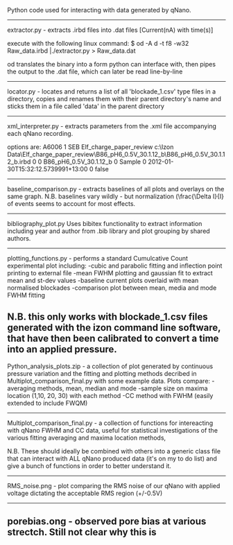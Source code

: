 Python code used for interacting with data generated by qNano.

-----
extractor.py - extracts .irbd files into .dat files [Current(nA) with time(s)]

execute with the following linux command: 
$ od -A d -t f8 -w32 Raw_data.irbd |./extractor.py > Raw_data.dat

od translates the binary into a form python can interface with, then pipes the output to the .dat file, 
which can later be read line-by-line

-----
locator.py - locates and returns a list of all 'blockade_1.csv' type files in a directory, 
copies and renames them with their parent directory's name and sticks them in a file called 'data' 
in the parent directory

------
xml_interpreter.py - extracts parameters from the .xml file accompanying each qNano recording.

options are:
  <SrAperture>A6006</SrAperture>
  <SrDilution>1</SrDilution>
  <SrElectrolyteID>SEB</SrElectrolyteID>
  <SrExperiment>Elf_charge_paper_review</SrExperiment>
  <SrFileName>c:\Izon Data\\Elf_charge_paper_review\B86_pH6_0.5V_30.1.12_b\B86_pH6_0.5V_30.1.12_b.irbd</SrFileName>
  <SrNotes />
  <SrPartNumber />
  <SrPressure>0</SrPressure>
  <SrRawConcentration>0</SrRawConcentration>
  <SrSampleName>B86_pH6_0.5V_30.1.12_b</SrSampleName>
  <SrSize>0</SrSize>
  <SrType>Sample</SrType>
  <SrZetaPotential>0</SrZetaPotential>
  <SrRecordTime>2012-01-30T15:32:12.5739991+13:00</SrRecordTime>
  <SrBandwidthFilter>0</SrBandwidthFilter>
  <SrBandwidthFilterOn>false</SrBandwidthFilterOn>

----
baseline_comparison.py - extracts baselines of all plots and overlays on the same graph. 
N.B. baselines vary wildly - but normalization (\frac{\Delta I}{I} of events seems to account for most effects.

----
bibliography_plot.py
Uses bibitex functionality to extract information including year and author from .bib library and plot grouping by shared authors.

-----
plotting_functions.py - performs a standard Cumulcative Count experimental plot including:
-cubic and parabolic fitting and inflection point printing to external file
-mean FWHM plotting and gaussian fit to extract mean and st-dev values
-baseline current plots overlaid with mean normalised blockades
-comparison plot between mean, media and mode FWHM fitting

N.B. this only works with blockade_1.csv files generated with the izon command line software, that have then been calibrated to convert a time into an applied pressure.
------
Python_analysis_plots.zip - a collection of plot generated by continuous pressure variation and the 
fitting and plotting methods decribed in Multiplot_comparison_final.py with some example data. Plots compare:
-averaging methods, mean, median and mode
-sample size on maxima location (1,10, 20, 30) with each method
-CC method with FWHM (easily extended to include FWQM)

------
Multiplot_comparison_final.py - a collection of functions for intereacting with qNano FWHM and CC data,
useful for statistical investigations of the various fitting averaging and maxima location methods, 

N.B. These should ideally be combined with others into a generic class file that can interact with ALL qNano produced data
(it's on my to do list) and give a bunch of functions in order to better understand it.

---
RMS_noise.png - plot comparing the RMS noise of our qNano with applied voltage dictating the acceptable RMS region (+/-0.5V)

---
porebias.ong - observed pore bias at various strectch. Still not clear why this is
---
